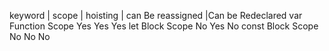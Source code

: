 keyword  |  scope           | hoisting | can Be reassigned |Can be Redeclared
var         Function Scope     Yes          Yes                 Yes
let         Block Scope        No           Yes                 No
const       Block Scope        No           No                  No